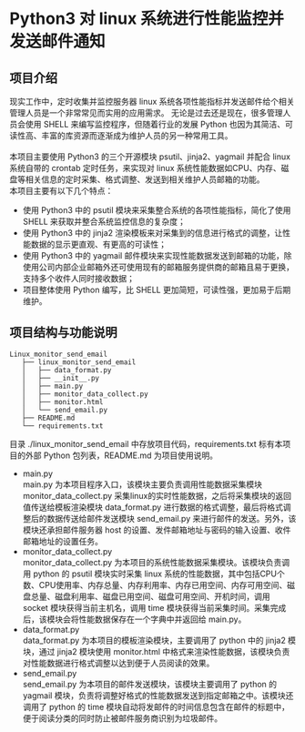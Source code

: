 # Python3 对 linux 系统进行性能监控并发送邮件通知
## 项目介绍
现实工作中，定时收集并监控服务器 linux 系统各项性能指标并发送邮件给个相关管理人员是一个非常常见而实用的应用需求。
无论是过去还是现在，很多管理人员会使用 SHELL 来编写监控程序，但随着行业的发展 Python 也因为其简洁、可读性高、丰富的库资源而逐渐成为维护人员的另一种常用工具。</br>
</br>
本项目主要使用 Python3 的三个开源模块 psutil、jinja2、yagmail 并配合 linux 系统自带的 crontab 定时任务，来实现对 linux 系统性能数据如CPU、内存、磁盘等相关信息的定时采集、格式调整、发送到相关维护人员邮箱的功能。</br>
本项目主要有以下几个特点：
* 使用 Python3 中的 psutil 模块来采集整合系统的各项性能指标，简化了使用 SHELL 来获取并整合系统监控信息的复杂度；
* 使用 Python3 中的 jinja2 渲染模板来对采集到的信息进行格式的调整，让性能数据的显示更直观、有更高的可读性；
* 使用 Python3 中的 yagmail 邮件模块来实现性能数据发送到邮箱的功能，除使用公司内部企业邮箱外还可使用现有的邮箱服务提供商的邮箱且易于更换，支持多个收件人同时接收数据；
* 项目整体使用 Python 编写，比 SHELL 更加简短，可读性强，更加易于后期维护。

## 项目结构与功能说明
```
Linux_monitor_send_email
   ├── linux_monitor_send_email
   │   ├── data_format.py
   │   ├── __init__.py
   │   ├── main.py
   │   ├── monitor_data_collect.py
   │   ├── monitor.html
   │   └── send_email.py
   ├── README.md
   └── requirements.txt
```
目录 ./linux_monitor_send_email 中存放项目代码，requirements.txt 标有本项目的外部 Python 包列表，README.md 为项目使用说明。
* main.py</br>
main.py 为本项目程序入口，该模块主要负责调用性能数据采集模块 monitor_data_collect.py 采集linux的实时性能数据，之后将采集模块的返回值传送给模板渲染模块 data_format.py 进行数据的格式调整，最后将格式调整后的数据传送给邮件发送模块 send_email.py 来进行邮件的发送。另外，该模块还承担邮件服务器 host 的设置、发件邮箱地址与密码的输入设置、收件邮箱地址的设置任务。
* monitor_data_collect.py </br>
monitor_data_collect.py 为本项目的系统性能数据采集模块。该模块负责调用 python 的 psutil 模块实时采集 linux 系统的性能数据，其中包括CPU个数、CPU使用率、内存总量、内存利用率、内存已用空间、内存可用空间、磁盘总量、磁盘利用率、磁盘已用空间、磁盘可用空间、开机时间，调用 socket 模块获得当前主机名，调用 time 模块获得当前采集时间。采集完成后，该模块会将性能数据保存在一个字典中并返回给 main.py。
* data_format.py </br>
data_format.py 为本项目的模板渲染模块，主要调用了 python 中的 jinja2 模块，通过 jinja2 模块使用 monitor.html 中格式来渲染性能数据，该模块负责对性能数据进行格式调整以达到便于人员阅读的效果。
* send_email.py </br>
send_email.py 为本项目的邮件发送模块，该模块主要调用了 python 的 yagmail 模块，负责将调整好格式的性能数据发送到指定邮箱之中。该模块还调用了 python 的 time 模块自动将发邮件的时间信息包含在邮件的标题中，便于阅读分类的同时防止被邮件服务商识别为垃圾邮件。
